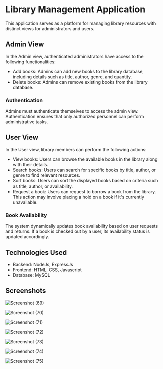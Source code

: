 # Library Management Application

This application serves as a platform for managing library resources with distinct views for administrators and users.

## Admin View

In the Admin view, authenticated administrators have access to the following functionalities:

- Add books: Admins can add new books to the library database, including details such as title, author, genre, and quantity.
- Delete books: Admins can remove existing books from the library database.

### Authentication

Admins must authenticate themselves to access the admin view. Authentication ensures that only authorized personnel can perform administrative tasks.

## User View

In the User view, library members can perform the following actions:

- View books: Users can browse the available books in the library along with their details.
- Search books: Users can search for specific books by title, author, or genre to find relevant resources.
- Sort books: Users can sort the displayed books based on criteria such as title, author, or availability.
- Request a book: Users can request to borrow a book from the library. This action may involve placing a hold on a book if it's currently unavailable.

### Book Availability

The system dynamically updates book availability based on user requests and returns. If a book is checked out by a user, its availability status is updated accordingly.

## Technologies Used

- Backend: NodeJs, ExpressJs
- Frontend: HTML, CSS, Javascript
- Database: MySQL

## Screenshots

![Screenshot (69)](https://github.com/Subhikshni/Library-management/assets/99553204/abcb7e36-dd7b-4316-9740-32b2601b7980)


![Screenshot (70)](https://github.com/Subhikshni/Library-management/assets/99553204/cd7c8a63-ffbf-47c5-aa1e-91e4f75e098e)

![Screenshot (71)](https://github.com/Subhikshni/Library-management/assets/99553204/994367aa-c5d8-42ea-84d6-0e2b7fa2c253)


![Screenshot (72)](https://github.com/Subhikshni/Library-management/assets/99553204/f21910f1-e374-469a-bff0-691a09f3fff6)


![Screenshot (73)](https://github.com/Subhikshni/Library-management/assets/99553204/010cebf6-b403-4181-90cc-40a895e923d9)


![Screenshot (74)](https://github.com/Subhikshni/Library-management/assets/99553204/a5bbdeb2-1005-4569-aacf-7971374a8c20)


![Screenshot (75)](https://github.com/Subhikshni/Library-management/assets/99553204/61994b4e-8874-4a0e-ae10-aa692aedd93b)















